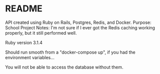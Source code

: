 # README
API created using Ruby on Rails, Postgres, Redis, and Docker.
Purpose: School Project
Notes: I'm not sure if I ever got the Redis caching working properly, but it still performed well.

Ruby version 3.1.4

Should run smooth from a "docker-compose up", if you had the environment variables...

You will not be able to access the database without them. 
